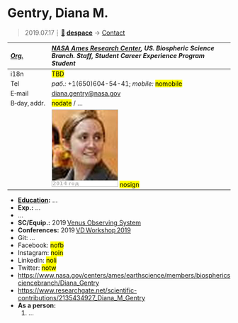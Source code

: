 # Gentry, Diana M.
> 2019.07.17 ┊ **[🚀](../index/index.md) [despace](index.md)** → [Contact](contact.md)

|*[Org.](contact.md)*|*[NASA Ames Research Center](zz_arc.md), US. Biospheric Science Branch. Staff, Student Career Experience Program Student*|
|:--|:--|
|i18n| <mark>TBD</mark> |
|Tel|*раб.:* +1(650)604-54-41; *mobile:* <mark>nomobile</mark> |
|E‑mail| <diana.gentry@nasa.gov> |
|B‑day, addr.| <mark>nodate</mark> / … |
|| ![](f/contact/g/gentry_001_photo.jpg) <mark>nosign</mark> |

   - **[Education](edu.md):** …
   - **Exp.:** …
   - …
   - **SC/Equip.:** 2019 [Venus Observing System](venus_observing_system.md)
   - **Conferences:** 2019 [VD Workshop 2019](vdws2019.md)
   - Git: …
   - Facebook: <mark>nofb</mark>
   - Instagram: <mark>noin</mark>
   - LinkedIn: <mark>noli</mark>
   - Twitter: <mark>notw</mark>
   - <https://www.nasa.gov/centers/ames/earthscience/members/biosphericsciencebranch/Diana_Gentry>
   - <https://www.researchgate.net/scientific-contributions/2135434927_Diana_M_Gentry>
   - **As a person:**
      1. …
